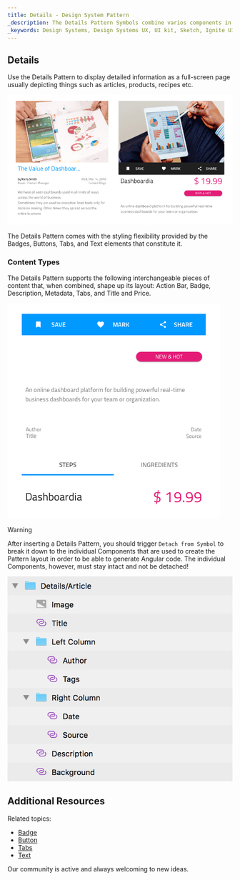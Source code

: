 ```yaml
---
title: Details - Design System Pattern
_description: The Details Pattern Symbols combine varios components in order to display detailed information about application-scenario objects. 
_keywords: Design Systems, Design Systems UX, UI kit, Sketch, Ignite UI for Angular, Sketch to Angular, Angular, Angular Design System, Export code from Sketch, Design Kits for Angular, Sketch HTML, Sketch to HTML, Sketch UI kits
---
```


## Details

Use the Details Pattern to display detailed information as a full-screen page usually depicting things such as articles, products, recipes etc.

<img class="responsive-img" src="../images/details_demo.png" srcset="../images/details_demo@2x.png 2x" />

The Details Pattern comes with the styling flexibility provided by the Badges, Buttons, Tabs, and Text elements that constitute it.

### Content Types

The Details Pattern supports the following interchangeable pieces of content that, when combined, shape up its layout: Action Bar, Badge, Description, Metadata, Tabs, and Title and Price.

<img class="responsive-img" src="../images/details_content.png" srcset="../images/details_content@2x.png 2x" />

> [!WARNING]
> After inserting a Details Pattern, you should trigger `Detach from Symbol` to break it down to the individual Components that are used to create the Pattern layout in order to be able to generate Angular code. The individual Components, however, must stay intact and not be detached!

<img class="responsive-img" src="../images/details_detach.png" />

## Additional Resources

Related topics:

- [Badge](../components/badge.md)
- [Button](../components/button.md)
- [Tabs](../components/tabs.md)
- [Text](../components/text.md)
  <div class="divider--half"></div>

Our community is active and always welcoming to new ideas.


